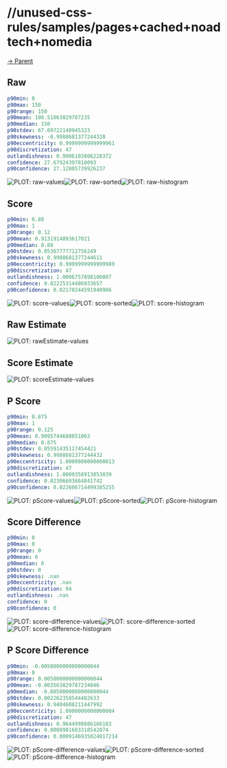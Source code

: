 
# //unused-css-rules/samples/pages+cached+noadtech+nomedia

[→ Parent](../..)


## Raw


```yaml
p90min: 0
p90max: 150
p90range: 150
p90mean: 108.51063829787235
p90median: 150
p90stdev: 67.09722140945323
p90skewness: -0.9988681377244328
p90eccentricity: 0.9999999999999961
p90discretization: 47
outlandishness: 0.9906103806228372
confidence: 27.67924397810093
p90confidence: 27.12805739926237

```

![PLOT: raw-values](./raw/values.svg)![PLOT: raw-sorted](./raw/sorted.svg)![PLOT: raw-histogram](./raw/histogram.svg)
## Score


```yaml
p90min: 0.88
p90max: 1
p90range: 0.12
p90mean: 0.9131914893617021
p90median: 0.88
p90stdev: 0.05367777712756249
p90skewness: 0.9988681377244611
p90eccentricity: 0.9999999999999989
p90discretization: 47
outlandishness: 1.0006757898100807
confidence: 0.02225314486933657
p90confidence: 0.02170244591940986

```

![PLOT: score-values](./score/values.svg)![PLOT: score-sorted](./score/sorted.svg)![PLOT: score-histogram](./score/histogram.svg)
## Raw Estimate

![PLOT: rawEstimate-values](./rawEstimate/values.svg)
## Score Estimate

![PLOT: scoreEstimate-values](./scoreEstimate/values.svg)
## P Score


```yaml
p90min: 0.875
p90max: 1
p90range: 0.125
p90mean: 0.9095744680851063
p90median: 0.875
p90stdev: 0.05591435117454421
p90skewness: 0.9988681377244432
p90eccentricity: 1.0000000000000013
p90discretization: 47
outlandishness: 1.0009358913853839
confidence: 0.02306603664841742
p90confidence: 0.022606714499385255

```

![PLOT: pScore-values](./pScore/values.svg)![PLOT: pScore-sorted](./pScore/sorted.svg)![PLOT: pScore-histogram](./pScore/histogram.svg)
## Score Difference


```yaml
p90min: 0
p90max: 0
p90range: 0
p90mean: 0
p90median: 0
p90stdev: 0
p90skewness: .nan
p90eccentricity: .nan
p90discretization: 94
outlandishness: .nan
confidence: 0
p90confidence: 0

```

![PLOT: score-difference-values](./score-difference/values.svg)![PLOT: score-difference-sorted](./score-difference/sorted.svg)![PLOT: score-difference-histogram](./score-difference/histogram.svg)
## P Score Difference


```yaml
p90min: -0.0050000000000000044
p90max: 0
p90range: 0.0050000000000000044
p90mean: -0.003563829787234046
p90median: -0.0050000000000000044
p90stdev: 0.002262358544482633
p90skewness: 0.9404608211447992
p90eccentricity: 1.0000000000000004
p90discretization: 47
outlandishness: 0.9644998886166183
confidence: 0.0008981683318542074
p90confidence: 0.0009146935024017214

```

![PLOT: pScore-difference-values](./pScore-difference/values.svg)![PLOT: pScore-difference-sorted](./pScore-difference/sorted.svg)![PLOT: pScore-difference-histogram](./pScore-difference/histogram.svg)